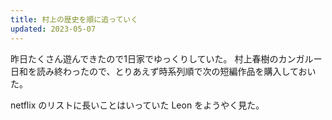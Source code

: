 ```yaml
---
title: 村上の歴史を順に追っていく
updated: 2023-05-07
---
```


昨日たくさん遊んできたので1日家でゆっくりしていた。
村上春樹のカンガルー日和を読み終わったので、とりあえず時系列順で次の短編作品を購入しておいた。

netflix のリストに長いことはいっていた Leon をようやく見た。
